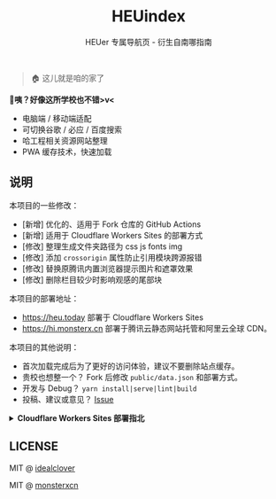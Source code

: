 <h1 align="center">HEUindex</h1>

<div align="center">

HEUer 专属导航页 - 衍生自南哪指南

</div></br>


> 🏠 这儿就是咱的家了

**🤣咦？好像这所学校也不错>v<**

* 电脑端 / 移动端适配
* 可切换谷歌 / 必应 / 百度搜索
* 哈工程相关资源网站整理
* PWA 缓存技术，快速加载

## 说明

本项目的一些修改：

* [新增] 优化的、适用于 Fork 仓库的 GitHub Actions
* [新增] 适用于 Cloudflare Workers Sites 的部署方式
* [修改] 整理生成文件夹路径为 css js fonts img
* [修改] 添加 `crossorigin` 属性防止引用模块跨源报错
* [修改] 替换原腾讯内置浏览器提示图片和遮罩效果
* [修改] 删除栏目较少时影响观感的尾部块

本项目的部署地址：

* https://heu.today 部署于 Cloudflare Workers Sites
* https://hi.monsterx.cn 部署于腾讯云静态网站托管和阿里云全球 CDN。

本项目的其他说明：

* 首次加载完成后为了更好的访问体验，建议不要删除站点缓存。
* 贵校也想整一个？ Fork 后修改 `public/data.json` 和部署方式。
* 开发与 Debug？ `yarn install|serve|lint|build`
* 投稿、建议或意见？ [Issue](https://github.com/monsterxcn/Life-in-HEU/issues/new)

<details><summary><b>Cloudflare Workers Sites 部署指北</b></summary><br>

参考《[将 Hexo 部署到 Cloudflare Workers Site 上的趟坑记录 | Sukka's Blog](https://blog.skk.moe/post/deploy-blog-to-cf-workers-site/#%E8%87%AA%E5%AE%9A%E4%B9%89-Cloudflare-Workers-Site-%E7%9A%84%E8%A1%8C%E4%B8%BA)》，本仓库尝试将导航页部署至 Cloudflare Workers Sites 以提升浏览体验。注意这需要开启 Workers Unlimited （每月 5 美元），如需体验可邮件联系我获取测试 Workers Unlimited 域名。

以下部署过程仅供参考。

 - 创建 Cloudflare 域名解析（可选）

这部分是 Workers 绑定域名的范畴，如果不需要可以跳过。在 Cloudflare DNS 解析处新建域名 A 记录，值随意，务必启用 Cloudflare Proxy。然后在 Cloudflare Workers 处添加 Route，指向一个空 Worker （后续 GitHub Action 会自动部署）。如果新建路由时这里不指向任何 Workers 则 GitHub Action 部署完成后需将此处指向新生成的 Workers

 - **安装 Wrangler CLI**

```bash
$ npm i @cloudflare/wrangler -g
# yarn global add @cloudflare/wrangler
```

 - **创建 Cloudflare API Token**

从 [这里](https://dash.cloudflare.com/profile/api-tokens) 申请一个 API Token

 - **创建 GitHub Repo Secrets**

在 [这里](https://github.com/monsterxcn/Life-in-HEU/settings/secrets) 的 GitHub 仓库的设置页面添加 Secrets 环境变量，内容为之前生成的 Cloudflare 的 API Token

 - **修改 GitHub Actions**

如果绑定域名，请参考现有 wrangler.toml 修改 `account_id` `route` `zone_id` 等。如果没有绑定域名，请使用默认域名，参考下方示例自行修改 wrangler.toml

```
name = "workers-site"
type = "webpack"
workers_dev = true
account_id = ""

[site]
bucket = "./dist"
entry-point = "workers-site"
```

</details>


## LICENSE

MIT @ [idealclover](https://github.com/idealclover)

MIT @ [monsterxcn](https://github.com/monsterxcn)
